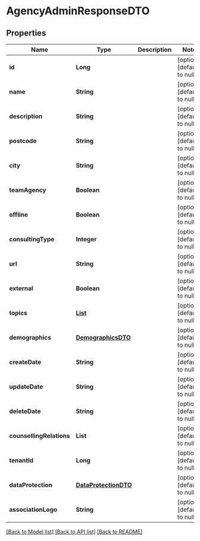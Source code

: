 # AgencyAdminResponseDTO
## Properties

| Name | Type | Description | Notes |
|------------ | ------------- | ------------- | -------------|
| **id** | **Long** |  | [optional] [default to null] |
| **name** | **String** |  | [optional] [default to null] |
| **description** | **String** |  | [optional] [default to null] |
| **postcode** | **String** |  | [optional] [default to null] |
| **city** | **String** |  | [optional] [default to null] |
| **teamAgency** | **Boolean** |  | [optional] [default to null] |
| **offline** | **Boolean** |  | [optional] [default to null] |
| **consultingType** | **Integer** |  | [optional] [default to null] |
| **url** | **String** |  | [optional] [default to null] |
| **external** | **Boolean** |  | [optional] [default to null] |
| **topics** | [**List**](TopicDTO.md) |  | [optional] [default to null] |
| **demographics** | [**DemographicsDTO**](DemographicsDTO.md) |  | [optional] [default to null] |
| **createDate** | **String** |  | [optional] [default to null] |
| **updateDate** | **String** |  | [optional] [default to null] |
| **deleteDate** | **String** |  | [optional] [default to null] |
| **counsellingRelations** | **List** |  | [optional] [default to null] |
| **tenantId** | **Long** |  | [optional] [default to null] |
| **dataProtection** | [**DataProtectionDTO**](.md) |  | [optional] [default to null] |
| **associationLogo** | **String** |  | [optional] [default to null] |

[[Back to Model list]](../README.md#documentation-for-models) [[Back to API list]](../README.md#documentation-for-api-endpoints) [[Back to README]](../README.md)

